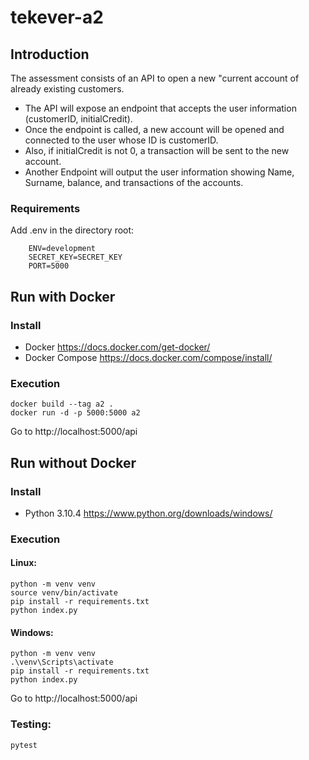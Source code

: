 # tekever-a2

## Introduction

The assessment consists of an API to open a new &quot;current account of already existing customers. 

- The API will expose an endpoint that accepts the user information (customerID, initialCredit). 
- Once the endpoint is called, a new account will be opened and connected to the user whose ID is customerID. 
- Also, if initialCredit is not 0, a transaction will be sent to the new account. 
- Another Endpoint will output the user information showing Name, Surname, balance, and transactions of the accounts. 

### Requirements

Add .env in the directory root:

        ENV=development
        SECRET_KEY=SECRET_KEY
        PORT=5000


## Run with Docker

### Install
- Docker https://docs.docker.com/get-docker/
- Docker Compose https://docs.docker.com/compose/install/

### Execution
    docker build --tag a2 .
    docker run -d -p 5000:5000 a2
    
Go to http://localhost:5000/api
  
## Run without Docker

### Install
- Python 3.10.4 https://www.python.org/downloads/windows/

### Execution
#### Linux:
    python -m venv venv
    source venv/bin/activate
    pip install -r requirements.txt
    python index.py
  
#### Windows:
    python -m venv venv
    .\venv\Scripts\activate
    pip install -r requirements.txt
    python index.py

Go to http://localhost:5000/api

### Testing:
    pytest
